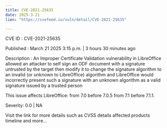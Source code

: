```yaml
---
title: CVE-2021-25635
date: 2025-3-21
lien: "https://cvefeed.io/vuln/detail/CVE-2021-25635"

---
```


CVE ID : CVE-2021-25635

Published :  March 21
2025
3:15 p.m. | 3 hours
30 minutes ago

Description : An Improper Certificate Validation vulnerability in LibreOffice allowed 
an attacker to self sign an ODF document
with a signature untrusted by 
the target
then modify it to change the signature algorithm to an 
invalid (or unknown to LibreOffice) algorithm and LibreOffice would incorrectly present such a signature with an unknown algorithm as a 
valid signature issued by a trusted person


This issue affects LibreOffice: from 7.0 before 7.0.5
from 7.1 before 7.1.1.

Severity: 0.0 | NA

Visit the link for more details
such as CVSS details
affected products
timeline
and more...
